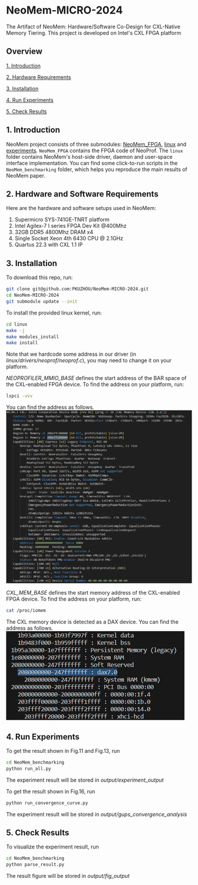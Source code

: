 # NeoMem-MICRO-2024

The Artifact of  NeoMem: Hardware/Software Co-Design for CXL-Native Memory Tiering. This project is developed on Intel's CXL FPGA platform

## Overview

[1. Introduction](#1-introduction)

[2. Hardware Requirements](#2-hardware-and-software-requirements)

[3. Installation](#3-installation)

[4. Run Experiments](#4-run-experiments)

[5. Check Results](#5-check-results)

## 1. Introduction

NeoMem project consists of three submodules: [NeoMem_FPGA](), [linux]() and [experiments](). `NeoMem_FPGA` contains the FPGA code of NeoProf. The `linux` folder contains NeoMem's host-side driver, daemon and user-space interface implementation. You can find some click-to-run scripts in the `NeoMem_benchmarking` folder, which helps you reproduce the main results of NeoMem paper.

## 2. Hardware and Software Requirements
<a name="2-system_setup"></a>

Here are the hardware and software setups used in NeoMem:

1. Supermicro SYS-741GE-TNRT platform
2. Intel Agilex-7 I series FPGA Dev Kit @400Mhz
3. 32GB DDR5 4800Mhz DRAM x4
4. Single Socket Xeon 4th 6430 CPU @ 2.1GHz
5. Quartus 22.3 with CXL 1.1 IP

## 3. Installation

To download this repo, run:
```sh
git clone git@github.com:PKUZHOU/NeoMem-MICRO-2024.git
cd NeoMem-MICRO-2024
git submodule update --init
```

To install the provided linux kernel, run:
```sh
cd linux
make -j
make modules_install
make install
```

Note that we hardcode some address in our driver (in _linux/drivers/neoprof/neoprof.c_), you may need to change it on your platform. 

*NEOPROFILER_MMIO_BASE* defines the start address of the BAR space of the CXL-enabled FPGA device. To find the address on your platform, run:
```sh
lspci -vvv
```
You can find the address as follows.
![PCIE_BAR_space](./figures/PCIE_BAR_space.jpg "NEOPROFILER_MMIO_BASE")


*CXL_MEM_BASE* defines the start memory address of the CXL-enabled FPGA device. To find the address on your platform, run:
```sh
cat /proc/iomem
```
The CXL memory device is detected as a DAX device. You can find the address as follows.
![CXL_memory_region](./figures/CXL_memory_region.jpg "CXL_MEM_BASE")


## 4. Run Experiments

To get the result shown in Fig.11 and Fig.13, run

```sh
cd NeoMem_benchmarking
python run_all.py
```

The experiment result will be stored in *output/experiment_output*

To get the result shown in Fig.16, run

```sh
python run_convergence_curve.py
```

The experiment result will be stored in *output/gups_convergence_analysis*

## 5. Check Results

To visualize the experiment result, run

```sh
cd NeoMem_benchmarking
python parse_result.py
```

The result figure will be stored in *output/fig_output*
